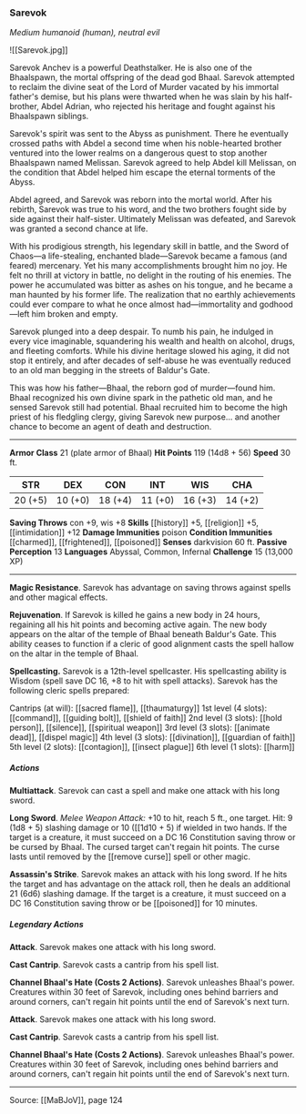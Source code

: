 ### Sarevok
_Medium humanoid (human), neutral evil_

![[Sarevok.jpg]]

Sarevok Anchev is a powerful Deathstalker. He is also one of the Bhaalspawn, the mortal offspring of the dead god Bhaal. Sarevok attempted to reclaim the divine seat of the Lord of Murder vacated by his immortal father's demise, but his plans were thwarted when he was slain by his half-brother, Abdel Adrian, who rejected his heritage and fought against his Bhaalspawn siblings.

Sarevok's spirit was sent to the Abyss as punishment. There he eventually crossed paths with Abdel a second time when his noble-hearted brother ventured into the lower realms on a dangerous quest to stop another Bhaalspawn named Melissan. Sarevok agreed to help Abdel kill Melissan, on the condition that Abdel helped him escape the eternal torments of the Abyss.

Abdel agreed, and Sarevok was reborn into the mortal world. After his rebirth, Sarevok was true to his word, and the two brothers fought side by side against their half-sister. Ultimately Melissan was defeated, and Sarevok was granted a second chance at life.

With his prodigious strength, his legendary skill in battle, and the Sword of Chaos—a life-stealing, enchanted blade—Sarevok became a famous (and feared) mercenary. Yet his many accomplishments brought him no joy. He felt no thrill at victory in battle, no delight in the routing of his enemies. The power he accumulated was bitter as ashes on his tongue, and he became a man haunted by his former life. The realization that no earthly achievements could ever compare to what he once almost had—immortality and godhood—left him broken and empty.

Sarevok plunged into a deep despair. To numb his pain, he indulged in every vice imaginable, squandering his wealth and health on alcohol, drugs, and fleeting comforts. While his divine heritage slowed his aging, it did not stop it entirely, and after decades of self-abuse he was eventually reduced to an old man begging in the streets of Baldur's Gate.

This was how his father—Bhaal, the reborn god of murder—found him. Bhaal recognized his own divine spark in the pathetic old man, and he sensed Sarevok still had potential. Bhaal recruited him to become the high priest of his fledgling clergy, giving Sarevok new purpose... and another chance to become an agent of death and destruction.



---

**Armor Class** 21 (plate armor of Bhaal)
**Hit Points** 119 (14d8 + 56)
**Speed** 30 ft.

| STR     | DEX     | CON     | INT     | WIS     | CHA     |
|---------|---------|---------|---------|---------|---------|
| 20 (+5) | 10 (+0) | 18 (+4) | 11 (+0) | 16 (+3) | 14 (+2) |

**Saving Throws** con +9, wis +8
**Skills** [[history]] +5, [[religion]] +5, [[intimidation]] +12
**Damage Immunities** poison
**Condition Immunities** [[charmed]], [[frightened]], [[poisoned]]
**Senses** darkvision 60 ft.
**Passive Perception** 13
**Languages** Abyssal, Common, Infernal
**Challenge** 15 (13,000 XP)

---

**Magic Resistance**. Sarevok has advantage on saving throws against spells and other magical effects.

**Rejuvenation**. If Sarevok is killed he gains a new body in 24 hours, regaining all his hit points and becoming active again. The new body appears on the altar of the temple of Bhaal beneath Baldur's Gate. This ability ceases to function if a cleric of good alignment casts the spell hallow on the altar in the temple of Bhaal.

**Spellcasting.** Sarevok is a 12th-level spellcaster. His spellcasting ability is Wisdom (spell save DC 16, +8 to hit with spell attacks). Sarevok has the following cleric spells prepared:

Cantrips (at will): [[sacred flame]], [[thaumaturgy]]
1st level (4 slots): [[command]], [[guiding bolt]], [[shield of faith]]
2nd level (3 slots): [[hold person]], [[silence]], [[spiritual weapon]]
3rd level (3 slots): [[animate dead]], [[dispel magic]]
4th level (3 slots): [[divination]], [[guardian of faith]]
5th level (2 slots): [[contagion]], [[insect plague]]
6th level (1 slots): [[harm]]

##### Actions
**Multiattack**. Sarevok can cast a spell and make one attack with his long sword.

**Long Sword**. _Melee Weapon Attack:_ +10 to hit, reach 5 ft., one target. Hit: 9 (1d8 + 5) slashing damage or 10 ([[1d10 + 5) if wielded in two hands. If the target is a creature, it must succeed on a DC 16 Constitution saving throw or be cursed by Bhaal. The cursed target can't regain hit points. The curse lasts until removed by the [[remove curse]] spell or other magic.

**Assassin's Strike**. Sarevok makes an attack with his long sword. If he hits the target and has advantage on the attack roll, then he deals an additional 21 (6d6) slashing damage. If the target is a creature, it must succeed on a DC 16 Constitution saving throw or be [[poisoned]] for 10 minutes.

##### Legendary Actions
**Attack**. Sarevok makes one attack with his long sword.

**Cast Cantrip**. Sarevok casts a cantrip from his spell list.

**Channel Bhaal's Hate (Costs 2 Actions)**. Sarevok unleashes Bhaal's power. Creatures within 30 feet of Sarevok, including ones behind barriers and around corners, can't regain hit points until the end of Sarevok's next turn.

**Attack**. Sarevok makes one attack with his long sword.

**Cast Cantrip**. Sarevok casts a cantrip from his spell list.

**Channel Bhaal's Hate (Costs 2 Actions)**. Sarevok unleashes Bhaal's power. Creatures within 30 feet of Sarevok, including ones behind barriers and around corners, can't regain hit points until the end of Sarevok's next turn.


---

Source: [[MaBJoV]], page 124